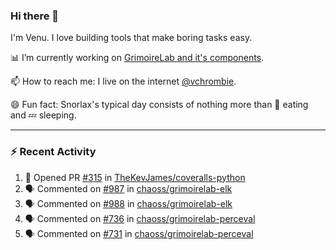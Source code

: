 ### Hi there 👋

I'm Venu. I love building tools that make boring tasks easy.

📊 I’m currently working on [GrimoireLab and it's components](https://chaoss.github.io/grimoirelab).

📫 How to reach me: I live on the internet [@vchrombie](https://www.google.co.in/search?q=vchrombie).

😄 Fun fact: Snorlax's typical day consists of nothing more than :doughnut: eating and :zzz: sleeping.

---

### :zap: Recent Activity

<!--START_SECTION:activity-->
1. 💪 Opened PR [#315](https://github.com/TheKevJames/coveralls-python/pull/315) in [TheKevJames/coveralls-python](https://github.com/TheKevJames/coveralls-python)
2. 🗣 Commented on [#987](https://github.com/chaoss/grimoirelab-elk/issues/987) in [chaoss/grimoirelab-elk](https://github.com/chaoss/grimoirelab-elk)
3. 🗣 Commented on [#988](https://github.com/chaoss/grimoirelab-elk/issues/988) in [chaoss/grimoirelab-elk](https://github.com/chaoss/grimoirelab-elk)
4. 🗣 Commented on [#736](https://github.com/chaoss/grimoirelab-perceval/issues/736) in [chaoss/grimoirelab-perceval](https://github.com/chaoss/grimoirelab-perceval)
5. 🗣 Commented on [#731](https://github.com/chaoss/grimoirelab-perceval/issues/731) in [chaoss/grimoirelab-perceval](https://github.com/chaoss/grimoirelab-perceval)
<!--END_SECTION:activity-->

<!--
**vchrombie/vchrombie** is a ✨ _special_ ✨ repository because its `README.md` (this file) appears on your GitHub profile.

Here are some ideas to get you started:

- 🔭 I’m currently working on ...
- 🌱 I’m currently learning ...
- 👯 I’m looking to collaborate on ...
- 🤔 I’m looking for help with ...
- 💬 Ask me about ...
- 📫 How to reach me: ...
- 😄 Pronouns: ...
- ⚡ Fun fact: ...
-->
